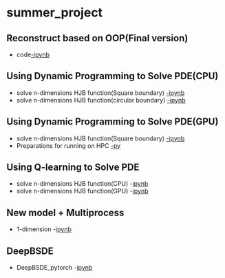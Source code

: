 # summer_project
## Reconstruct based on OOP(Final version)
- code[-ipynb](src/Reconstruct.ipynb)
## Using Dynamic Programming to Solve PDE(CPU)
- solve n-dimensions HJB function(Square boundary) [-ipynb](src/value_iter_dirichlet_2d_fin.ipynb)
- solve n-dimensions HJB function(circular boundary) [-ipynb](src/value_iter_dirichlet_2d_fin_c.ipynb)
## Using Dynamic Programming to Solve PDE(GPU)
- solve n-dimensions HJB function(Square boundary) [-ipynb](src/value_iter_dirichlet_GPU_2d_fina.ipynb)
- Preparations for running on HPC [-py](src/value_iter_dirichlet_gpu_3d_for_hpc.py)
## Using Q-learning to Solve PDE
- solve n-dimensions HJB function(CPU) -[ipynb](src/Q_learning_dirichlet_2d_v01.ipynb)
- solve n-dimensions HJB function(GPU) -[ipynb](src/Q_learning_dirichlet_2d_vGPU.ipynb)
## New model + Multiprocess
- 1-dimension -[ipynb](src/multiprocessing_GPU_try.ipynb)
## DeepBSDE
- DeepBSDE_pytorch -[ipynb](DeepBSDE_pytorch/solver_pytorch_v04.ipynb)
